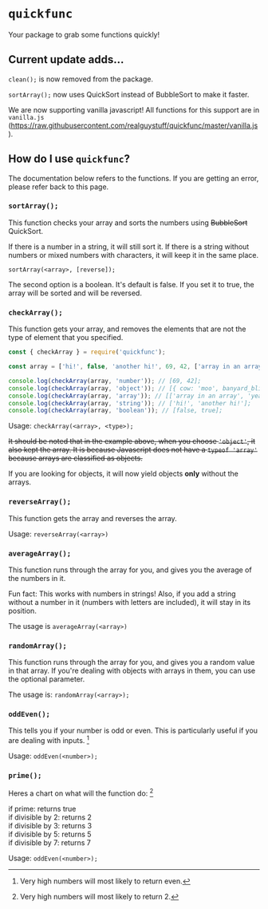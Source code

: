 # `quickfunc`

Your package to grab some functions quickly!

## Current update adds...

`clean();` is now removed from the package.

`sortArray();` now uses QuickSort instead of BubbleSort to make it faster.

We are now supporting vanilla javascript! All functions for this support are in `vanilla.js` (https://raw.githubusercontent.com/realguystuff/quickfunc/master/vanilla.js).

## How do I use `quickfunc`?

The documentation below refers to the functions. If you are getting an error, please refer back to this page.

### `sortArray();`

This function checks your array and sorts the numbers using ~~BubbleSort~~ QuickSort.

If there is a number in a string, it will still sort it. If there is a string without numbers or mixed numbers with characters, it will keep it in the same place.

`sortArray(<array>, [reverse]);`

The second option is a boolean. It's default is false. If you set it to true, the array will be sorted and will be reversed. 

### `checkArray();`

This function gets your array, and removes the elements that are not the type of element that you specified.

```js
const { checkArray } = require('quickfunc');

const array = ['hi!', false, 'another hi!', 69, 42, ['array in an array', 'yeah right'], { cow: 'moo', banyard_blitz: 'I\'m pretty sure it\'s animal-y in here' }, true];

console.log(checkArray(array, 'number')); // [69, 42];
console.log(checkArray(array, 'object')); // [{ cow: 'moo', banyard_blitz: 'I\'m pretty sure it\'s animal-y in here' }];
console.log(checkArray(array, 'array')); // [['array in an array', 'yeah right']];
console.log(checkArray(array, 'string')); // ['hi!', 'another hi!'];
console.log(checkArray(array, 'boolean')); // [false, true];
```

Usage: `checkArray(<array>, <type>);`

~~It should be noted that in the example above, when you choose `'object'`, it also kept the array. It is because Javascript does not have a `typeof 'array'` because arrays are classified as objects.~~

If you are looking for objects, it will now yield objects **only** without the arrays.

### `reverseArray();`

This function gets the array and reverses the array.

Usage: `reverseArray(<array>)`

### `averageArray();`

This function runs through the array for you, and gives you the average of the numbers in it.

Fun fact: This works with numbers in strings! Also, if you add a string without a number in it (numbers with letters are included),
it will stay in its position.

The usage is `averageArray(<array>)`

### `randomArray();`

This function runs through the array for you, and gives you a random value in that array. If you're dealing with objects with arrays in them, you can use the optional parameter.

The usage is: `randomArray(<array>);`

### `oddEven();`

This tells you if your number is odd or even. This is particularly useful if you are dealing with inputs. [^limits1]

Usage: `oddEven(<number>);`

### `prime();`

Heres a chart on what will the function do: [^limits2]

if prime: returns true  
if divisible by 2: returns 2  
if divisible by 3: returns 3  
if divisible by 5: returns 5  
if divisible by 7: returns 7

Usage: `oddEven(<number>);`

[^limits1]:
    Very high numbers will most likely to return even.

[^limits2]:
    Very high numbers will most likely to return 2.
